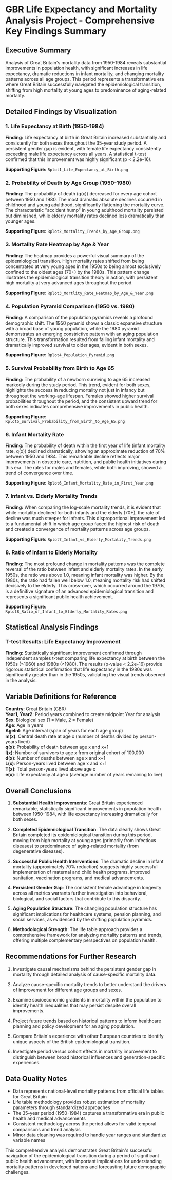 # GBR Life Expectancy and Mortality Analysis Project - Comprehensive Key Findings Summary

## Executive Summary
Analysis of Great Britain's mortality data from 1950-1984 reveals substantial improvements in population health, with significant increases in life expectancy, dramatic reductions in infant mortality, and changing mortality patterns across all age groups. This period represents a transformative era where Great Britain successfully navigated the epidemiological transition, shifting from high mortality at young ages to predominance of aging-related mortality.

## Detailed Findings by Visualization

### 1. Life Expectancy at Birth (1950-1984)
**Finding:** Life expectancy at birth in Great Britain increased substantially and consistently for both sexes throughout the 35-year study period. A persistent gender gap is evident, with female life expectancy consistently exceeding male life expectancy across all years. A statistical t-test confirmed that this improvement was highly significant (p < 2.2e-16).

**Supporting Figure:** `Rplot1_Life_Expectancy_at_Birth.png`

### 2. Probability of Death by Age Group (1950-1980)
**Finding:** The probability of death (q(x)) decreased for every age cohort between 1950 and 1980. The most dramatic absolute declines occurred in childhood and young adulthood, significantly flattening the mortality curve. The characteristic "accident hump" in young adulthood mortality persisted but diminished, while elderly mortality rates declined less dramatically than younger ages.

**Supporting Figure:** `Rplot2_Mortality_Trends_by_Age_Group.png`

### 3. Mortality Rate Heatmap by Age & Year
**Finding:** The heatmap provides a powerful visual summary of the epidemiological transition. High mortality rates shifted from being concentrated at very young ages in the 1950s to being almost exclusively confined to the oldest ages (70+) by the 1980s. This pattern change illustrates the epidemiological transition theory in action, with persistent high mortality at very advanced ages throughout the period.

**Supporting Figure:** `Rplot3_Mortlity_Rate_Heatmap_by_Age_&_Year.png`

### 4. Population Pyramid Comparison (1950 vs. 1980)
**Finding:** A comparison of the population pyramids reveals a profound demographic shift. The 1950 pyramid shows a classic expansive structure with a broad base of young population, while the 1980 pyramid demonstrates an emerging constrictive pattern with an aging population structure. This transformation resulted from falling infant mortality and dramatically improved survival to older ages, evident in both sexes.

**Supporting Figure:** `Rplot4_Population_Pyramid.png`

### 5. Survival Probability from Birth to Age 65
**Finding:** The probability of a newborn surviving to age 65 increased markedly during the study period. This trend, evident for both sexes, highlights the success in reducing mortality not just in infancy but throughout the working-age lifespan. Females showed higher survival probabilities throughout the period, and the consistent upward trend for both sexes indicates comprehensive improvements in public health.

**Supporting Figure:** `Rplot5_Survival_Probability_from_Birth_to_Age_65.png`

### 6. Infant Mortality Rate
**Finding:** The probability of death within the first year of life (infant mortality rate, q(x)) declined dramatically, showing an approximate reduction of 70% between 1950 and 1984. This remarkable decline reflects major improvements in obstetric care, nutrition, and public health initiatives during this era. The rates for males and females, while both improving, showed a trend of convergence over time.

**Supporting Figure:** `Rplot6_Infant_Mortality_Rate_in_First_Year.png`

### 7. Infant vs. Elderly Mortality Trends
**Finding:** When comparing the log-scale mortality trends, it is evident that while mortality declined for both infants and the elderly (70+), the rate of decline was much steeper for infants. This disproportional improvement led to a fundamental shift in which age group faced the highest risk of death and created a convergence of mortality patterns across age groups.

**Supporting Figure:** `Rplot7_Infant_vs_Elderly_Mortality_Trends.png`

### 8. Ratio of Infant to Elderly Mortality
**Finding:** The most profound change in mortality patterns was the complete reversal of the ratio between infant and elderly mortality rates. In the early 1950s, the ratio was above 1.0, meaning infant mortality was higher. By the 1980s, the ratio had fallen well below 1.0, meaning mortality risk had shifted decisively to the elderly. This cross-over, which occurred around the 1970s, is a definitive signature of an advanced epidemiological transition and represents a significant public health achievement.

**Supporting Figure:** `Rplot8_Ratio_of_Infant_to_Elderly_Mortality_Rates.png`

## Statistical Analysis Findings

### T-test Results: Life Expectancy Improvement
**Finding:** Statistically significant improvement confirmed through independent samples t-test comparing life expectancy at birth between the 1950s (≤1960) and 1980s (≥1980). The results (p-value < 2.2e-16) provide rigorous statistical confirmation that life expectancy in the 1980s was significantly greater than in the 1950s, validating the visual trends observed in the analysis.

## Variable Definitions for Reference
**Country**: Great Britain (GBR)  
**Year1, Year2**: Period years combined to create midpoint Year for analysis  
**Sex**: Biological sex (1 = Male, 2 = Female)  
**Age**: Age in years  
**AgeInt**: Age interval (span of years for each age group)  
**m(x)**: Central death rate at age x (number of deaths divided by person-years lived)  
**q(x)**: Probability of death between age x and x+1  
**l(x)**: Number of survivors to age x from original cohort of 100,000  
**d(x)**: Number of deaths between age x and x+1  
**L(x)**: Person-years lived between age x and x+1  
**T(x)**: Total person-years lived above age x  
**e(x)**: Life expectancy at age x (average number of years remaining to live)  

## Overall Conclusions

1. **Substantial Health Improvements**: Great Britain experienced remarkable, statistically significant improvements in population health between 1950-1984, with life expectancy increasing dramatically for both sexes.

2. **Completed Epidemiological Transition**: The data clearly shows Great Britain completed its epidemiological transition during this period, moving from high mortality at young ages (primarily from infectious diseases) to predominance of aging-related mortality (from degenerative diseases).

3. **Successful Public Health Interventions**: The dramatic decline in infant mortality (approximately 70% reduction) suggests highly successful implementation of maternal and child health programs, improved sanitation, vaccination programs, and medical advancements.

4. **Persistent Gender Gap**: The consistent female advantage in longevity across all metrics warrants further investigation into behavioral, biological, and social factors that contribute to this disparity.

5. **Aging Population Structure**: The changing population structure has significant implications for healthcare systems, pension planning, and social services, as evidenced by the shifting population pyramids.

6. **Methodological Strength**: The life table approach provides a comprehensive framework for analyzing mortality patterns and trends, offering multiple complementary perspectives on population health.

## Recommendations for Further Research

1. Investigate causal mechanisms behind the persistent gender gap in mortality through detailed analysis of cause-specific mortality data.

2. Analyze cause-specific mortality trends to better understand the drivers of improvement for different age groups and sexes.

3. Examine socioeconomic gradients in mortality within the population to identify health inequalities that may persist despite overall improvements.

4. Project future trends based on historical patterns to inform healthcare planning and policy development for an aging population.

5. Compare Britain's experience with other European countries to identify unique aspects of the British epidemiological transition.

6. Investigate period versus cohort effects in mortality improvement to distinguish between broad historical influences and generation-specific experiences.

## Data Quality Notes
- Data represents national-level mortality patterns from official life tables for Great Britain
- Life table methodology provides robust estimation of mortality parameters through standardized approaches
- The 35-year period (1950-1984) captures a transformative era in public health and medical advancements
- Consistent methodology across the period allows for valid temporal comparisons and trend analysis
- Minor data cleaning was required to handle year ranges and standardize variable names

This comprehensive analysis demonstrates Great Britain's successful navigation of the epidemiological transition during a period of significant public health advancement, with important implications for understanding mortality patterns in developed nations and forecasting future demographic challenges.
```
